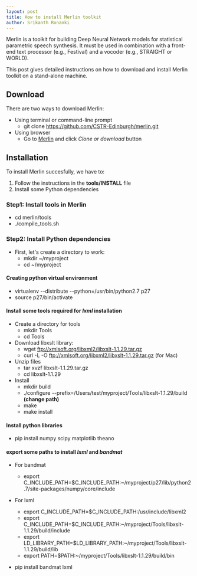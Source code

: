 ```yaml
---
layout: post
title: How to install Merlin toolkit
author: Srikanth Ronanki
---
```


Merlin is a toolkit for building Deep Neural Network models for statistical parametric speech synthesis. 
It must be used in combination with a front-end text processor (e.g., Festival) and a vocoder (e.g., STRAIGHT or WORLD).

This post gives detailed instructions on how to download and install Merlin toolkit on a stand-alone machine. 

Download
--------
There are two ways to download Merlin: 
- Using terminal or command-line prompt
    * git clone https://github.com/CSTR-Edinburgh/merlin.git
- Using browser
    * Go to [Merlin](https://github.com/CSTR-Edinburgh/merlin) and click _Clone or download_ button
    
Installation
------------
To install Merlin succesfully, we have to:
1. Follow the instructions in the **tools/INSTALL** file
2. Install some Python dependencies

### Step1: Install tools in Merlin
* cd merlin/tools
* ./compile_tools.sh

### Step2: Install Python dependencies
* First, let's create a directory to work:
    * mkdir ~/myproject
    * cd ~/myproject

#### Creating python virtual environment

* virtualenv \-\-distribute \-\-python=/usr/bin/python2.7 p27
* source p27/bin/activate

#### Install some tools required for _lxml_ installation

* Create a directory for tools 
    * mkdir Tools
    * cd Tools
* Download libxslt library:
    * wget ftp://xmlsoft.org/libxml2/libxslt-1.1.29.tar.gz
    * curl -L -O ftp://xmlsoft.org/libxml2/libxslt-1.1.29.tar.gz (for Mac)
* Unzip files
    * tar xvzf libxslt-1.1.29.tar.gz
    * cd libxslt-1.1.29
* Install
    * mkdir build
    * ./configure \-\-prefix=/Users/test/myproject/Tools/libxslt-1.1.29/build **(change path)**
    * make
    * make install

#### Install python libraries

* pip install numpy scipy matplotlib theano

#### export some paths to install _lxml_ and _bandmat_

* For bandmat
    * export C_INCLUDE_PATH=$C_INCLUDE_PATH:~/myproject/p27/lib/python2.7/site-packages/numpy/core/include
    
* For lxml
    * export C_INCLUDE_PATH=$C_INCLUDE_PATH:/usr/include/libxml2
    * export C_INCLUDE_PATH=$C_INCLUDE_PATH:~/myproject/Tools/libxslt-1.1.29/build/include
    * export LD_LIBRARY_PATH=$LD_LIBRARY_PATH:~/myproject/Tools/libxslt-1.1.29/build/lib
    * export PATH=$PATH:~/myproject/Tools/libxslt-1.1.29/build/bin

* pip install bandmat lxml
